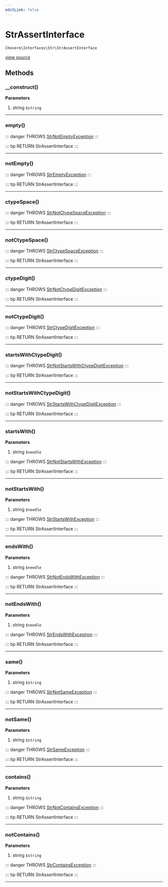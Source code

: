 ```yaml
---
editLink: false
---
```


# StrAssertInterface

`Chevere\Interfaces\Str\StrAssertInterface`

[view source](https://github.com/chevere/chevere/blob/master/interfaces/Str/StrAssertInterface.php)

## Methods

### __construct()

**Parameters**

1. string `$string`

---

### empty()

::: danger THROWS
[StrNotEmptyException](../../Exceptions/Str/StrNotEmptyException.md)
:::

::: tip RETURN
StrAssertInterface
:::

---

### notEmpty()

::: danger THROWS
[StrEmptyException](../../Exceptions/Str/StrEmptyException.md)
:::

::: tip RETURN
StrAssertInterface
:::

---

### ctypeSpace()

::: danger THROWS
[StrNotCtypeSpaceException](../../Exceptions/Str/StrNotCtypeSpaceException.md)
:::

::: tip RETURN
StrAssertInterface
:::

---

### notCtypeSpace()

::: danger THROWS
[StrCtypeSpaceException](../../Exceptions/Str/StrCtypeSpaceException.md)
:::

::: tip RETURN
StrAssertInterface
:::

---

### ctypeDigit()

::: danger THROWS
[StrNotCtypeDigitException](../../Exceptions/Str/StrNotCtypeDigitException.md)
:::

::: tip RETURN
StrAssertInterface
:::

---

### notCtypeDigit()

::: danger THROWS
[StrCtypeDigitException](../../Exceptions/Str/StrCtypeDigitException.md)
:::

::: tip RETURN
StrAssertInterface
:::

---

### startsWithCtypeDigit()

::: danger THROWS
[StrNotStartsWithCtypeDigitException](../../Exceptions/Str/StrNotStartsWithCtypeDigitException.md)
:::

::: tip RETURN
StrAssertInterface
:::

---

### notStartsWithCtypeDigit()

::: danger THROWS
[StrStartsWithCtypeDigitException](../../Exceptions/Str/StrStartsWithCtypeDigitException.md)
:::

::: tip RETURN
StrAssertInterface
:::

---

### startsWith()

**Parameters**

1. string `$needle`

::: danger THROWS
[StrNotStartsWithException](../../Exceptions/Str/StrNotStartsWithException.md)
:::

::: tip RETURN
StrAssertInterface
:::

---

### notStartsWith()

**Parameters**

1. string `$needle`

::: danger THROWS
[StrStartsWithException](../../Exceptions/Str/StrStartsWithException.md)
:::

::: tip RETURN
StrAssertInterface
:::

---

### endsWith()

**Parameters**

1. string `$needle`

::: danger THROWS
[StrNotEndsWithException](../../Exceptions/Str/StrNotEndsWithException.md)
:::

::: tip RETURN
StrAssertInterface
:::

---

### notEndsWith()

**Parameters**

1. string `$needle`

::: danger THROWS
[StrEndsWithException](../../Exceptions/Str/StrEndsWithException.md)
:::

::: tip RETURN
StrAssertInterface
:::

---

### same()

**Parameters**

1. string `$string`

::: danger THROWS
[StrNotSameException](../../Exceptions/Str/StrNotSameException.md)
:::

::: tip RETURN
StrAssertInterface
:::

---

### notSame()

**Parameters**

1. string `$string`

::: danger THROWS
[StrSameException](../../Exceptions/Str/StrSameException.md)
:::

::: tip RETURN
StrAssertInterface
:::

---

### contains()

**Parameters**

1. string `$string`

::: danger THROWS
[StrNotContainsException](../../Exceptions/Str/StrNotContainsException.md)
:::

::: tip RETURN
StrAssertInterface
:::

---

### notContains()

**Parameters**

1. string `$string`

::: danger THROWS
[StrContainsException](../../Exceptions/Str/StrContainsException.md)
:::

::: tip RETURN
StrAssertInterface
:::

---
